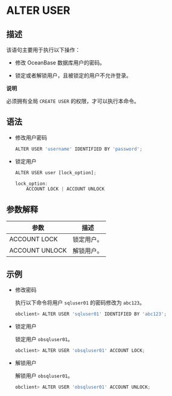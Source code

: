 ALTER USER 
===============================



描述 
-----------------------

该语句主要用于执行以下操作：

* 修改 OceanBase 数据库用户的密码。

  

* 锁定或者解锁用户，且被锁定的用户不允许登录。

  



**说明**



必须拥有全局 `CREATE USER` 的权限，才可以执行本命令。

语法 
-----------------------

* 修改用户密码

  ```javascript
  ALTER USER 'username' IDENTIFIED BY 'password';
  ```

  

* 锁定用户

  ```javascript
  ALTER USER user [lock_option];
  
  lock_option:
      ACCOUNT LOCK | ACCOUNT UNLOCK
  ```

  




参数解释 
-------------------------



|     **参数**     | **描述** |
|----------------|--------|
| ACCOUNT LOCK   | 锁定用户。  |
| ACCOUNT UNLOCK | 解锁用户。  |



示例 
-----------------------

* 修改密码

  执行以下命令将用户 `sqluser01` 的密码修改为 `abc123`。

  ```javascript
  obclient> ALTER USER 'sqluser01' IDENTIFIED BY 'abc123';
  ```

  

* 锁定用户

  锁定用户 `obsqluser01`。

  ```javascript
  obclient> ALTER USER 'obsqluser01' ACCOUNT LOCK;
  ```

  

* 解锁用户

  解锁用户 `obsqluser01`。

  ```javascript
  obclient> ALTER USER 'obsqluser01' ACCOUNT UNLOCK;
  ```

  




